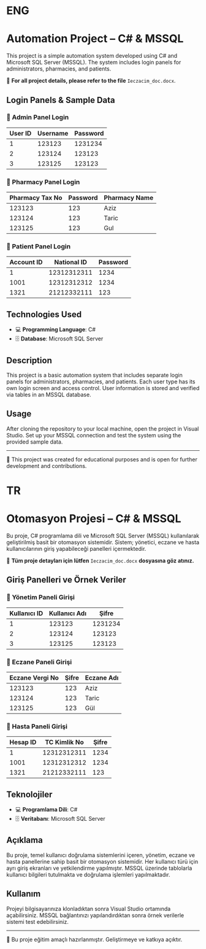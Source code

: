 # ENG
# Automation Project – C# & MSSQL

This project is a simple automation system developed using C# and Microsoft SQL Server (MSSQL). The system includes login panels for administrators, pharmacies, and patients.

📄 **For all project details, please refer to the file** `Ieczacim_doc.docx`.

## Login Panels & Sample Data

### 🔐 Admin Panel Login

| User ID | Username | Password |
|---------|----------|----------|
| 1       | 123123   | 1231234  |
| 2       | 123124   | 123123   |
| 3       | 123125   | 123123   |

### 🏥 Pharmacy Panel Login

| Pharmacy Tax No | Password | Pharmacy Name |
|------------------|----------|----------------|
| 123123           | 123      | Aziz           |
| 123124           | 123      | Taric          |
| 123125           | 123      | Gul            |

### 👤 Patient Panel Login

| Account ID | National ID     | Password |
|------------|------------------|----------|
| 1          | 12312312311      | 1234     |
| 1001       | 12312312312      | 1234     |
| 1321       | 21212332111      | 123      |

## Technologies Used

- 💻 **Programming Language**: C#
- 🗄️ **Database**: Microsoft SQL Server

## Description

This project is a basic automation system that includes separate login panels for administrators, pharmacies, and patients. Each user type has its own login screen and access control. User information is stored and verified via tables in an MSSQL database.

## Usage

After cloning the repository to your local machine, open the project in Visual Studio. Set up your MSSQL connection and test the system using the provided sample data.

---

📝 This project was created for educational purposes and is open for further development and contributions.





# TR
# Otomasyon Projesi – C# & MSSQL

Bu proje, C# programlama dili ve Microsoft SQL Server (MSSQL) kullanılarak geliştirilmiş basit bir otomasyon sistemidir. Sistem; yönetici, eczane ve hasta kullanıcılarının giriş yapabileceği panelleri içermektedir.

📄 **Tüm proje detayları için lütfen** `Ieczacim_doc.docx` **dosyasına göz atınız.**

## Giriş Panelleri ve Örnek Veriler

### 🔐 Yönetim Paneli Girişi

| Kullanıcı ID | Kullanıcı Adı | Şifre   |
|--------------|---------------|---------|
| 1            | 123123        | 1231234 |
| 2            | 123124        | 123123  |
| 3            | 123125        | 123123  |

### 🏥 Eczane Paneli Girişi

| Eczane Vergi No | Şifre | Eczane Adı |
|------------------|--------|-------------|
| 123123           | 123    | Aziz        |
| 123124           | 123    | Taric       |
| 123125           | 123    | Gül         |

### 👤 Hasta Paneli Girişi

| Hesap ID | TC Kimlik No  | Şifre |
|-----------|----------------|--------|
| 1         | 12312312311     | 1234   |
| 1001      | 12312312312     | 1234   |
| 1321      | 21212332111     | 123    |

## Teknolojiler

- 💻 **Programlama Dili**: C#
- 🗄️ **Veritabanı**: Microsoft SQL Server

## Açıklama

Bu proje, temel kullanıcı doğrulama sistemlerini içeren, yönetim, eczane ve hasta panellerine sahip basit bir otomasyon sistemidir. Her kullanıcı türü için ayrı giriş ekranları ve yetkilendirme yapılmıştır. MSSQL üzerinde tablolarla kullanıcı bilgileri tutulmakta ve doğrulama işlemleri yapılmaktadır.

## Kullanım

Projeyi bilgisayarınıza klonladıktan sonra Visual Studio ortamında açabilirsiniz. MSSQL bağlantınızı yapılandırdıktan sonra örnek verilerle sistemi test edebilirsiniz.

---

📝 Bu proje eğitim amaçlı hazırlanmıştır. Geliştirmeye ve katkıya açıktır.
